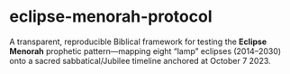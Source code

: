 # eclipse-menorah-protocol
A transparent, reproducible Biblical framework for testing the **Eclipse Menorah** prophetic pattern—mapping eight “lamp” eclipses (2014–2030) onto a sacred sabbatical/Jubilee timeline anchored at October 7 2023.
